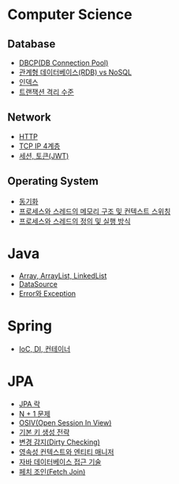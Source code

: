 # Computer Science

## Database

- [DBCP(DB Connection Pool)](https://github.com/yonghyeonpark/study/blob/main/computer%20science/database/DBCP(DB%20Connection%20Pool).md)
- [관계형 데이터베이스(RDB) vs NoSQL](https://github.com/yonghyeonpark/study/blob/main/computer%20science/database/%EA%B4%80%EA%B3%84%ED%98%95%20%EB%8D%B0%EC%9D%B4%ED%84%B0%EB%B2%A0%EC%9D%B4%EC%8A%A4(RDB)%20vs%20NoSQL.md)
- [인덱스](https://github.com/yonghyeonpark/study/blob/main/computer%20science/database/%EC%9D%B8%EB%8D%B1%EC%8A%A4.md)
- [트랜잭션 격리 수준](https://github.com/yonghyeonpark/study/blob/main/computer%20science/database/%ED%8A%B8%EB%9E%9C%EC%9E%AD%EC%85%98%20%EA%B2%A9%EB%A6%AC%20%EC%88%98%EC%A4%80.md)

## Network

- [HTTP](https://github.com/yonghyeonpark/study/blob/main/computer%20science/network/HTTP.md)
- [TCP IP 4계층](https://github.com/yonghyeonpark/study/blob/main/computer%20science/network/TCP%20IP%204%EA%B3%84%EC%B8%B5.md)
- [세션, 토큰(JWT)](https://github.com/yonghyeonpark/study/blob/main/computer%20science/network/%EC%84%B8%EC%85%98%2C%20%ED%86%A0%ED%81%B0(JWT).md)

## Operating System

- [동기화](https://github.com/yonghyeonpark/study/blob/main/computer%20science/operating%20system/%EB%8F%99%EA%B8%B0%ED%99%94.md)
- [프로세스와 스레드의 메모리 구조 및 컨텍스트 스위칭](https://github.com/yonghyeonpark/study/blob/main/computer%20science/operating%20system/%ED%94%84%EB%A1%9C%EC%84%B8%EC%8A%A4%EC%99%80%20%EC%8A%A4%EB%A0%88%EB%93%9C%EC%9D%98%20%EB%A9%94%EB%AA%A8%EB%A6%AC%20%EA%B5%AC%EC%A1%B0%20%EB%B0%8F%20%EC%BB%A8%ED%85%8D%EC%8A%A4%ED%8A%B8%20%EC%8A%A4%EC%9C%84%EC%B9%AD.md)
- [프로세스와 스레드의 정의 및 실행 방식](https://github.com/yonghyeonpark/study/blob/main/computer%20science/operating%20system/%ED%94%84%EB%A1%9C%EC%84%B8%EC%8A%A4%EC%99%80%20%EC%8A%A4%EB%A0%88%EB%93%9C%EC%9D%98%20%EC%A0%95%EC%9D%98%20%EB%B0%8F%20%EC%8B%A4%ED%96%89%20%EB%B0%A9%EC%8B%9D.md)

# Java

- [Array, ArrayList, LinkedList](https://github.com/yonghyeonpark/study/blob/main/java/Array%2C%20ArrayList%2C%20LinkedList.md)
- [DataSource](https://github.com/yonghyeonpark/study/blob/main/java/DataSource.md)
- [Error와 Exception](https://github.com/yonghyeonpark/study/blob/main/java/Error%EC%99%80%20Exception.md)

# Spring

- [IoC, DI, 컨테이너](https://github.com/yonghyeonpark/study/blob/main/spring/IoC%2C%20DI%2C%20%EC%BB%A8%ED%85%8C%EC%9D%B4%EB%84%88.md)

# JPA

- [JPA 락](https://github.com/yonghyeonpark/study/blob/main/jpa/JPA%20%EB%9D%BD.md)
- [N + 1 문제](https://github.com/yonghyeonpark/study/blob/main/jpa/N%20%2B%201%20%EB%AC%B8%EC%A0%9C.md)
- [OSIV(Open Session In View)](https://github.com/yonghyeonpark/study/blob/main/jpa/OSIV(Open%20Session%20In%20View).md)
- [기본 키 생성 전략](https://github.com/yonghyeonpark/study/blob/main/jpa/%EA%B8%B0%EB%B3%B8%20%ED%82%A4%20%EC%83%9D%EC%84%B1%20%EC%A0%84%EB%9E%B5.md)
- [변경 감지(Dirty Checking)](https://github.com/yonghyeonpark/study/blob/main/jpa/%EB%B3%80%EA%B2%BD%20%EA%B0%90%EC%A7%80(Dirty%20Checking).md)
- [영속성 컨텍스트와 엔티티 매니저](https://github.com/yonghyeonpark/study/blob/main/jpa/%EC%98%81%EC%86%8D%EC%84%B1%20%EC%BB%A8%ED%85%8D%EC%8A%A4%ED%8A%B8%EC%99%80%20%EC%97%94%ED%84%B0%ED%8B%B0%20%EB%A7%A4%EB%8B%88%EC%A0%80.md)
- [자바 데이터베이스 접근 기술](https://github.com/yonghyeonpark/study/blob/main/jpa/%EC%9E%90%EB%B0%94%20%EB%8D%B0%EC%9D%B4%ED%84%B0%EB%B2%A0%EC%9D%B4%EC%8A%A4%20%EC%A0%91%EA%B7%BC%20%EA%B8%B0%EC%88%A0.md)
- [페치 조인(Fetch Join)](https://github.com/yonghyeonpark/study/blob/main/jpa/%ED%8E%98%EC%B9%98%20%EC%A1%B0%EC%9D%B8(Fetch%20Join).md)